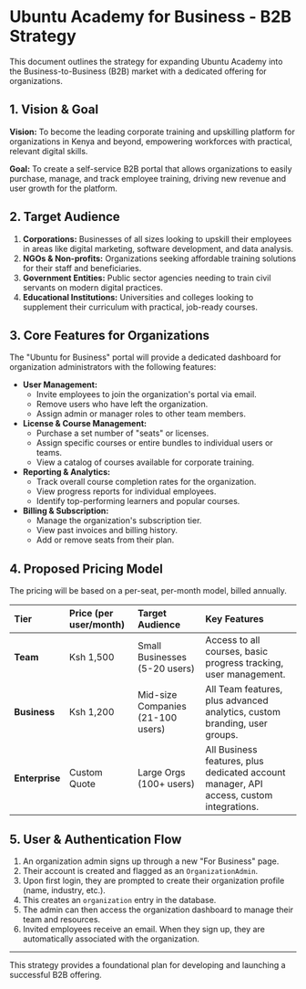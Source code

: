 # Ubuntu Academy for Business - B2B Strategy

This document outlines the strategy for expanding Ubuntu Academy into the Business-to-Business (B2B) market with a dedicated offering for organizations.

## 1. Vision & Goal

**Vision:** To become the leading corporate training and upskilling platform for organizations in Kenya and beyond, empowering workforces with practical, relevant digital skills.

**Goal:** To create a self-service B2B portal that allows organizations to easily purchase, manage, and track employee training, driving new revenue and user growth for the platform.

## 2. Target Audience

1.  **Corporations:** Businesses of all sizes looking to upskill their employees in areas like digital marketing, software development, and data analysis.
2.  **NGOs & Non-profits:** Organizations seeking affordable training solutions for their staff and beneficiaries.
3.  **Government Entities:** Public sector agencies needing to train civil servants on modern digital practices.
4.  **Educational Institutions:** Universities and colleges looking to supplement their curriculum with practical, job-ready courses.

## 3. Core Features for Organizations

The "Ubuntu for Business" portal will provide a dedicated dashboard for organization administrators with the following features:
 
-   **User Management:**
    -   Invite employees to join the organization's portal via email.
    -   Remove users who have left the organization.
    -   Assign admin or manager roles to other team members.
-   **License & Course Management:**
    -   Purchase a set number of "seats" or licenses.
    -   Assign specific courses or entire bundles to individual users or teams.
    -   View a catalog of courses available for corporate training.
-   **Reporting & Analytics:**
    -   Track overall course completion rates for the organization.
    -   View progress reports for individual employees.
    -   Identify top-performing learners and popular courses.
-   **Billing & Subscription:**
    -   Manage the organization's subscription tier.
    -   View past invoices and billing history.
    -   Add or remove seats from their plan.

## 4. Proposed Pricing Model

The pricing will be based on a per-seat, per-month model, billed annually.

| Tier        | Price (per user/month) | Target Audience            | Key Features                                                                   |
| :---------- | :--------------------- | :------------------------- | :----------------------------------------------------------------------------- |
| **Team**    | Ksh 1,500              | Small Businesses (5-20 users)   | Access to all courses, basic progress tracking, user management.                |
| **Business**| Ksh 1,200              | Mid-size Companies (21-100 users) | All Team features, plus advanced analytics, custom branding, user groups.      |
| **Enterprise** | Custom Quote        | Large Orgs (100+ users) | All Business features, plus dedicated account manager, API access, custom integrations. |

## 5. User & Authentication Flow

1.  An organization admin signs up through a new "For Business" page.
2.  Their account is created and flagged as an `OrganizationAdmin`.
3.  Upon first login, they are prompted to create their organization profile (name, industry, etc.).
4.  This creates an `organization` entry in the database.
5.  The admin can then access the organization dashboard to manage their team and resources.
6.  Invited employees receive an email. When they sign up, they are automatically associated with the organization.

---

This strategy provides a foundational plan for developing and launching a successful B2B offering.
